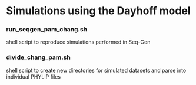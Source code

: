 # Simulations using the Dayhoff model

### run_seqgen_pam_chang.sh
shell script to reproduce simulations performed in Seq-Gen

### divide_chang_pam.sh
shell script to create new directories for simulated datasets and parse into individual PHYLIP files
